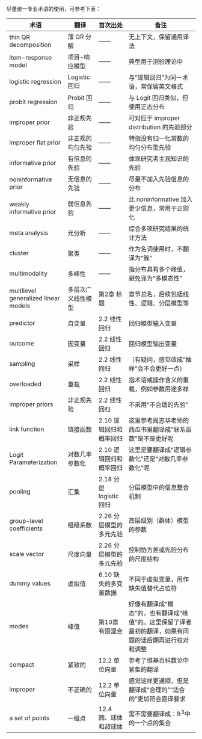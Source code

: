 尽量统一专业术语的使用，可参考下表：

| 术语                                   | 翻译          | 首次出处                | 备注                               |
| ------------------------------------ | ----------- | ------------------- | -------------------------------- |
| thin QR decomposition                | 薄 QR 分解     | ——                  | 无上下文，保留通用译法                      |
| item-response model                  | 项目-响应模型     | ——                  | 典型用于测验理论中                        |
| logistic regression                  | Logistic 回归 | ——                  | 与“逻辑回归”为同一术语，常保留英文格式             |
| probit regression                    | Probit 回归   | ——                  | 与 Logit 回归类似，但使用正态分布             |
| improper prior                       | 非正规先验       | ——                  | 可对应于 improper distribution 的先验部分 |
| improper flat prior                  | 非正规的均匀先验    | ——                  | 特指没有归一化常数的均匀分布型先验                |
| informative prior                    | 有信息的先验      | ——                  | 体现研究者主观知识的先验                     |
| noninformative prior                 | 无信息的先验      | ——                  | 尽量不加入先验信息的分布                     |
| weakly informative prior             | 弱信息先验       | ——                  | 比 noninformative 加入更少信息，常用于正则化   |
| meta analysis                        | 元分析         | ——                  | 综合多项研究结果的统计方法                    |
| cluster                              | 聚类          | ——                  | 作为名词使用时，不翻译为“簇”                   |
| multimodality                        | 多峰性         | ——                  | 指分布具有多个峰值，避免译为“多模态性”             |
| multilevel generalized linear models | 多层次广义线性模型   | 第2章 标题              | 章节总名，后续包括线性、逻辑、分层模型等             |
| predictor                            | 自变量         | 2.2 线性回归            | 回归模型输入变量                         |
| outcome                              | 因变量         | 2.2 线性回归            | 回归模型输出变量                         |
| sampling                             | 采样          | 2.2 线性回归            | （有疑问，感觉改成“抽样”会不会更好一点）                |
| overloaded                           | 重载          | 2.2 线性回归            | 指术语或操作含义的重载，例如参数用途多样             |
| improper priors                      | 非正规先验       | 2.2 线性回归            | 不采用“不合适的先验”     |
| link function                        | 链接函数       | 2.10 逻辑回归和概率回归      | 这里参考周志华老师的西瓜书里翻译成“联系函数”是不是更好呢                 |
| Logit Parameterization               | 对数几率参数化     | 2.10 逻辑回归和概率回归      | 这里是要翻译成“逻辑参数化”还是“对数几率参数化”呢       |
| pooling                              | 汇集          | 2.18 分层 logistic 回归 | 分层模型中的信息整合机制                     |
| group-level coefficients             | 组级系数        | 2.26 分层模型的多元先验      | 高层级别（群体）模型的参数                    |
| scale vector                         | 尺度向量        | 2.26 分层模型的多元先验      | 控制协方差或先验分布的尺度结构                  |
| dummy values                         | 虚拟值         | 6.10 缺失的多变量数据       | 不同于虚拟变量，用作缺失值替代占位符               |
| modes                                | 峰值          | 第10章 有限混合           | 好像有翻译成“模态”的，也有翻译成“峰值”的。这里保留了译者最初的翻译，如果有问题的话后期再进行校对和调整           |
| compact                              | 紧致的         | 12.2 单位向量           | 参考了维基百科数论中紧集的翻译                 |
| improper                             | 不正确的         | 12.2 单位向量           | 感觉这样更通顺，但是翻译成“合理的”“适合的”更加符合直译要求                |
| a set of points                      | 一组点         | 12.4 圆、球体和超球体       | 需不需要翻译成：$\mathbb{R}^3$中的一个点的集合|
